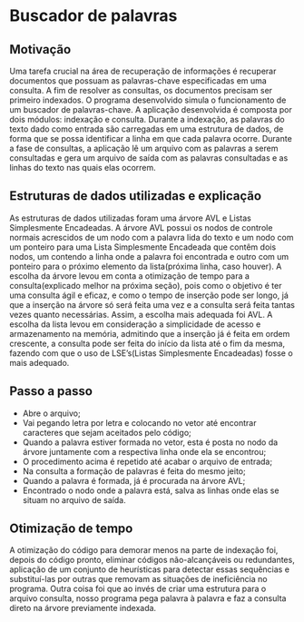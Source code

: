 # Buscador de palavras

## Motivação
Uma tarefa crucial na área de recuperação de informações é recuperar documentos que possuam as palavras-chave especificadas em uma consulta. A fim de resolver as consultas, os documentos precisam ser primeiro indexados. O programa desenvolvido simula o funcionamento de um buscador de palavras-chave. A aplicação desenvolvida é composta por dois módulos: indexação e consulta. Durante a indexação, as palavras do texto dado como entrada são carregadas em uma estrutura de dados, de forma que se possa identificar a linha em que cada palavra ocorre. Durante a fase de consultas, a aplicação lê um arquivo com as palavras a serem consultadas e gera um arquivo de saída com as palavras consultadas e as linhas do texto nas quais elas ocorrem.

## Estruturas de dados utilizadas e explicação
As estruturas de dados utilizadas foram uma árvore AVL e Listas Simplesmente Encadeadas. A
árvore AVL possui os nodos de controle normais acrescidos de um nodo com a palavra lida do texto
e um nodo com um ponteiro para uma Lista Simplesmente Encadeada que contêm dois nodos, um
contendo a linha onde a palavra foi encontrada e outro com um ponteiro para o próximo elemento da
lista(próxima linha, caso houver).
A escolha da árvore levou em conta a otimização de tempo para a consulta(explicado melhor na
próxima seção), pois como o objetivo é ter uma consulta ágil e eficaz, e como o tempo de inserção
pode ser longo, já que a inserção na árvore só será feita uma vez e a consulta será feita tantas vezes
quanto necessárias. Assim, a escolha mais adequada foi AVL.
A escolha da lista levou em consideração a simplicidade de acesso e armazenamento na memória,
admitindo que a inserção já é feita em ordem crescente, a consulta pode ser feita do início da lista
até o fim da mesma, fazendo com que o uso de LSE’s(Listas Simplesmente Encadeadas) fosse o mais
adequado.

## Passo a passo
- Abre o arquivo;
- Vai pegando letra por letra e colocando no vetor até encontrar caracteres que sejam aceitados
pelo código;
- Quando a palavra estiver formada no vetor, esta é posta no nodo da árvore juntamente com a respectiva linha onde ela se encontrou;
- O procedimento acima é repetido até acabar o arquivo de entrada;
- Na consulta a formação de palavras é feita do mesmo jeito;
- Quando a palavra é formada, já é procurada na árvore AVL;
- Encontrado o nodo onde a palavra está, salva as linhas onde elas se situam no arquivo de saída.

## Otimização de tempo
A otimização do código para demorar menos na parte de indexação foi, depois do código pronto, eliminar
códigos não-alcançáveis ou redundantes, aplicação de um conjunto de heurísticas para detectar
essas sequências e substituí-las por outras que removam as situações de ineficiência no programa.
Outra coisa foi que ao invés de criar uma estrutura para o arquivo consulta, nosso programa pega
palavra à palavra e faz a consulta direto na árvore previamente indexada.


